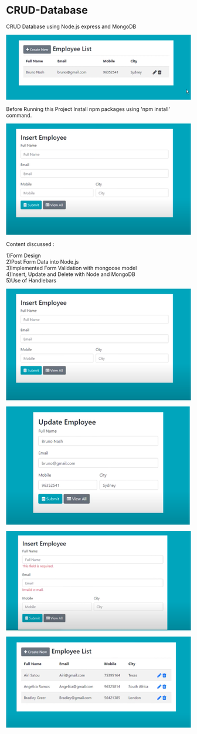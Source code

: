 # CRUD-Database
CRUD Database using Node.js express and MongoDB

![Test Image 1](IMG1.png)

Before Running this Project
Install npm packages using 'npm install' command.

![Test Image 2](IMG2.png)

Content discussed :

1)Form Design <br>
2)Post Form Data into Node.js <br>
3)Implemented Form Validation with mongoose model <br>
4)Insert, Update and Delete with Node and MongoDB <br>
5)Use of Handlebars <br>


![Test Image 2](IMG2.png)

![Test Image 3](IMG3.png)

![Test Image 4](IMG4.png)

![Test Image 5](IMG5.png)
